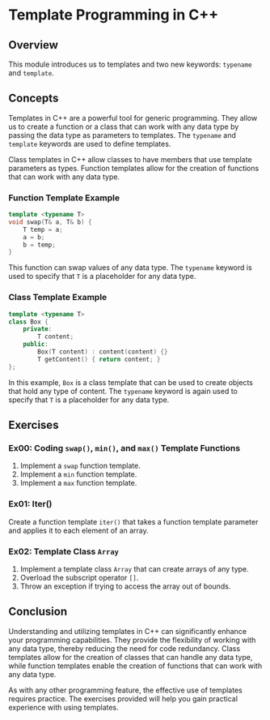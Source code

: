 # Template Programming in C++

## Overview

This module introduces us to templates and two new keywords: `typename` and `template`.

## Concepts

Templates in C++ are a powerful tool for generic programming. They allow us to create a function or a class that can work with any data type by passing the data type as parameters to templates. The `typename` and `template` keywords are used to define templates.

Class templates in C++ allow classes to have members that use template parameters as types. Function templates allow for the creation of functions that can work with any data type.

### Function Template Example

```cpp
template <typename T>
void swap(T& a, T& b) {
    T temp = a;
    a = b;
    b = temp;
}
```

This function can swap values of any data type. The `typename` keyword is used to specify that `T` is a placeholder for any data type.

### Class Template Example

```cpp
template <typename T>
class Box {
    private:
        T content;
    public:
        Box(T content) : content(content) {}
        T getContent() { return content; }
};
```

In this example, `Box` is a class template that can be used to create objects that hold any type of content. The `typename` keyword is again used to specify that `T` is a placeholder for any data type.

## Exercises

### Ex00: Coding `swap()`, `min()`, and `max()` Template Functions

1. Implement a `swap` function template.
2. Implement a `min` function template.
3. Implement a `max` function template.

### Ex01: Iter()

Create a function template `iter()` that takes a function template parameter and applies it to each element of an array.

### Ex02: Template Class `Array`

1. Implement a template class `Array` that can create arrays of any type.
2. Overload the subscript operator `[]`.
3. Throw an exception if trying to access the array out of bounds.

## Conclusion

Understanding and utilizing templates in C++ can significantly enhance your programming capabilities. They provide the flexibility of working with any data type, thereby reducing the need for code redundancy. Class templates allow for the creation of classes that can handle any data type, while function templates enable the creation of functions that can work with any data type.

As with any other programming feature, the effective use of templates requires practice. The exercises provided will help you gain practical experience with using templates.
